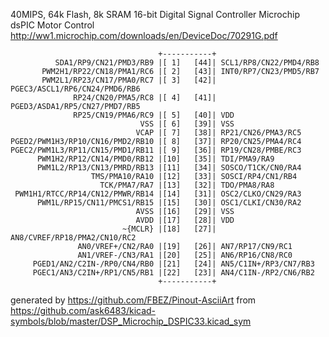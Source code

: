 40MIPS, 64k Flash, 8k SRAM
16-bit Digital Signal Controller Microchip dsPIC Motor Control
http://ww1.microchip.com/downloads/en/DeviceDoc/70291G.pdf


	                                 +-----------+
	          SDA1/RP9/CN21/PMD3/RB9 |[ 1]   [44]| SCL1/RP8/CN22/PMD4/RB8
	       PWM2H1/RP22/CN18/PMA1/RC6 |[ 2]   [43]| INT0/RP7/CN23/PMD5/RB7
	       PWM2L1/RP23/CN17/PMA0/RC7 |[ 3]   [42]| PGEC3/ASCL1/RP6/CN24/PMD6/RB6
	              RP24/CN20/PMA5/RC8 |[ 4]   [41]| PGED3/ASDA1/RP5/CN27/PMD7/RB5
	              RP25/CN19/PMA6/RC9 |[ 5]   [40]| VDD
	                             VSS |[ 6]   [39]| VSS
	                            VCAP |[ 7]   [38]| RP21/CN26/PMA3/RC5
	PGED2/PWM1H3/RP10/CN16/PMD2/RB10 |[ 8]   [37]| RP20/CN25/PMA4/RC4
	PGEC2/PWM1L3/RP11/CN15/PMD1/RB11 |[ 9]   [36]| RP19/CN28/PMBE/RC3
	      PWM1H2/RP12/CN14/PMD0/RB12 |[10]   [35]| TDI/PMA9/RA9
	      PWM1L2/RP13/CN13/PMRD/RB13 |[11]   [34]| SOSCO/T1CK/CN0/RA4
	                  TMS/PMA10/RA10 |[12]   [33]| SOSCI/RP4/CN1/RB4
	                    TCK/PMA7/RA7 |[13]   [32]| TDO/PMA8/RA8
	 PWM1H1/RTCC/RP14/CN12/PMWR/RB14 |[14]   [31]| OSC2/CLKO/CN29/RA3
	      PWM1L/RP15/CN11/PMCS1/RB15 |[15]   [30]| OSC1/CLKI/CN30/RA2
	                            AVSS |[16]   [29]| VSS
	                            AVDD |[17]   [28]| VDD
	                         ~{MCLR} |[18]   [27]| AN8/CVREF/RP18/PMA2/CN10/RC2
	               AN0/VREF+/CN2/RA0 |[19]   [26]| AN7/RP17/CN9/RC1
	               AN1/VREF-/CN3/RA1 |[20]   [25]| AN6/RP16/CN8/RC0
	     PGED1/AN2/C2IN-/RP0/CN4/RB0 |[21]   [24]| AN5/C1IN+/RP3/CN7/RB3
	     PGEC1/AN3/C2IN+/RP1/CN5/RB1 |[22]   [23]| AN4/C1IN-/RP2/CN6/RB2
	                                 +-----------+


generated by https://github.com/FBEZ/Pinout-AsciiArt from https://github.com/ask6483/kicad-symbols/blob/master/DSP_Microchip_DSPIC33.kicad_sym